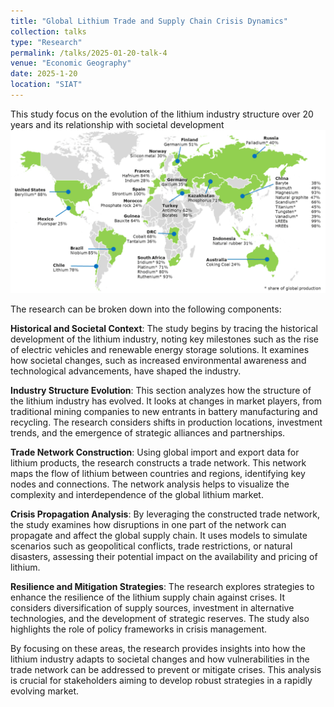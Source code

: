 ```yaml
---
title: "Global Lithium Trade and Supply Chain Crisis Dynamics"
collection: talks
type: "Research"
permalink: /talks/2025-01-20-talk-4
venue: "Economic Geography"
date: 2025-1-20
location: "SIAT"
---
```


This study focus on the evolution of the lithium industry structure over 20 years and its relationship with societal development
<br> <img src='/images/lithium.png' width="600"> <br>

The research can be broken down into the following components:

**Historical and Societal Context**: The study begins by tracing the historical development of the lithium industry, noting key milestones such as the rise of electric vehicles and renewable energy storage solutions. It examines how societal changes, such as increased environmental awareness and technological advancements, have shaped the industry.

**Industry Structure Evolution**: This section analyzes how the structure of the lithium industry has evolved. It looks at changes in market players, from traditional mining companies to new entrants in battery manufacturing and recycling. The research considers shifts in production locations, investment trends, and the emergence of strategic alliances and partnerships.

**Trade Network Construction**: Using global import and export data for lithium products, the research constructs a trade network. This network maps the flow of lithium between countries and regions, identifying key nodes and connections. The network analysis helps to visualize the complexity and interdependence of the global lithium market.

**Crisis Propagation Analysis**: By leveraging the constructed trade network, the study examines how disruptions in one part of the network can propagate and affect the global supply chain. It uses models to simulate scenarios such as geopolitical conflicts, trade restrictions, or natural disasters, assessing their potential impact on the availability and pricing of lithium.

**Resilience and Mitigation Strategies**: The research explores strategies to enhance the resilience of the lithium supply chain against crises. It considers diversification of supply sources, investment in alternative technologies, and the development of strategic reserves. The study also highlights the role of policy frameworks in crisis management.

By focusing on these areas, the research provides insights into how the lithium industry adapts to societal changes and how vulnerabilities in the trade network can be addressed to prevent or mitigate crises. This analysis is crucial for stakeholders aiming to develop robust strategies in a rapidly evolving market.
